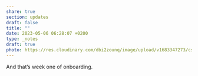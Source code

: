 ```yaml
---
share: true
section: updates
draft: false
title: ""
date: 2023-05-06 06:28:07 +0200
type: _notes
draft: true
photo: https://res.cloudinary.com/dbi2zounq/image/upload/v1683347273/cs3wgvmv6cq70xahsywm.jpg
---
```



And that’s week one of onboarding. 
